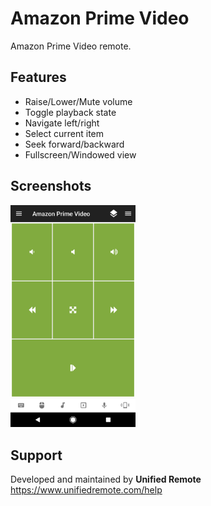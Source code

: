 # Amazon Prime Video
Amazon Prime Video remote.

## Features
*  Raise/Lower/Mute volume
*  Toggle playback state
*  Navigate left/right
*  Select current item
*  Seek forward/backward
*  Fullscreen/Windowed view

## Screenshots
<img src="ignore/screen.png" width="200" />

## Support
Developed and maintained by **Unified Remote**  
https://www.unifiedremote.com/help